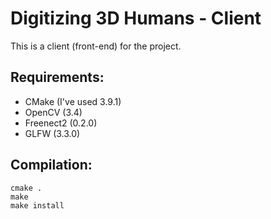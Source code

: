 # Digitizing 3D Humans - Client

This is a client (front-end) for the project.

## Requirements:

* CMake (I've used 3.9.1)
* OpenCV (3.4)
* Freenect2 (0.2.0)
* GLFW (3.3.0)

## Compilation:

```
cmake .
make
make install
```

